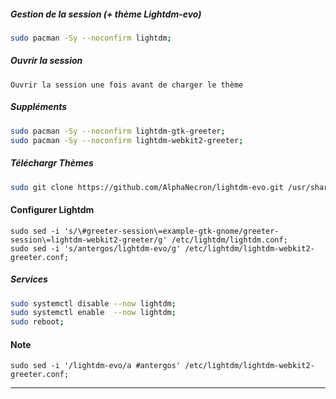 ##### Gestion de la session (+ thème Lightdm-evo)
```bash
sudo pacman -Sy --noconfirm lightdm;
```

##### Ouvrir la session
```
Ouvrir la session une fois avant de charger le thème
```

##### Suppléments
```bash
sudo pacman -Sy --noconfirm lightdm-gtk-greeter;
sudo pacman -Sy --noconfirm lightdm-webkit2-greeter;
```

##### Téléchargr Thèmes
```bash
sudo git clone https://github.com/AlphaNecron/lightdm-evo.git /usr/share/lightdm-webkit/themes/lightdm-evo;
```

#### Configurer Lightdm
```
sudo sed -i 's/\#greeter-session\=example-gtk-gnome/greeter-session\=lightdm-webkit2-greeter/g' /etc/lightdm/lightdm.conf;
sudo sed -i 's/antergos/lightdm-evo/g' /etc/lightdm/lightdm-webkit2-greeter.conf;
```

##### Services
```bash
sudo systemctl disable --now lightdm;
sudo systemctl enable  --now lightdm;
sudo reboot;
```

#### Note
```
sudo sed -i '/lightdm-evo/a #antergos' /etc/lightdm/lightdm-webkit2-greeter.conf;
```

----------------------------------------------------------------------------------------------------------------------------------------------------------
